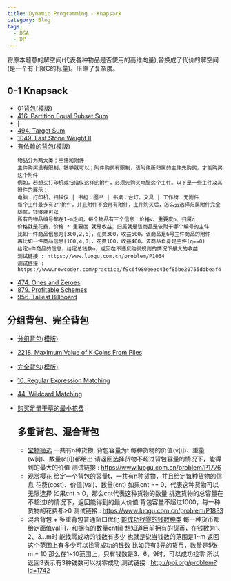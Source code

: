 ```yaml
---
title: Dynamic Programming - Knapsack
category: Blog
tags:
  - DSA
  - DP
---
```


将原本题意的解空间(代表各种物品是否使用的高维向量),替换成了代价的解空间(是一个有上限C的标量)。压缩了复杂度。

## 0-1 Knapsack
- [01背包(模版)](https://www.luogu.com.cn/problem/P1048)
- [416. Partition Equal Subset Sum](https://leetcode.com/problems/partition-equal-subset-sum/description/)
- [
- [494. Target Sum](https://leetcode.com/problems/target-sum/description/)
- [1049. Last Stone Weight II](https://leetcode.com/problems/last-stone-weight-ii/description/)
- [有依赖的背包(模版)](https://www.luogu.com.cn/problem/P1064)
  ```
  物品分为两大类：主件和附件
  主件购买没有限制，钱够就可以；附件购买有限制，该附件所归属的主件先购买，才能购买这个附件
  例如，若想买打印机或扫描仪这样的附件，必须先购买电脑这个主件。以下是一些主件及其附件的展示：
  电脑：打印机，扫描仪 | 书柜：图书 | 书桌：台灯，文具 | 工作椅：无附件
  每个主件最多有2个附件，并且附件不会再有附件，主件购买后，怎么去选择归属附件完全随意，钱够就可以
  所有的物品编号都在1~m之间，每个物品有三个信息：价格v、重要度p、归属q
  价格就是花费，价格 * 重要度 就是收益，归属就是该商品是依附于哪个编号的主件
  比如一件商品信息为[300,2,6]，花费300，收益600，该商品是6号主件商品的附件
  再比如一件商品信息[100,4,0]，花费100，收益400，该商品自身是主件(q==0)
  给定m件商品的信息，给定总钱数n，返回在不违反购买规则的情况下最大的收益
  测试链接 : https://www.luogu.com.cn/problem/P1064
  测试链接 : https://www.nowcoder.com/practice/f9c6f980eeec43ef85be20755ddbeaf4
  ```
- [474. Ones and Zeroes](https://leetcode.com/problems/ones-and-zeroes/description/)
- [879. Profitable Schemes](https://leetcode.com/problems/profitable-schemes/description/)
- [956. Tallest Billboard](https://leetcode.com/problems/tallest-billboard/description/)


## 分组背包、完全背包
- [分组背包(模版)](https://www.luogu.com.cn/problem/P1757)
- [2218. Maximum Value of K Coins From Piles](https://leetcode.com/problems/maximum-value-of-k-coins-from-piles/description/)
- [完全背包(模版)](https://www.luogu.com.cn/problem/P1616)
- [10. Regular Expression Matching](https://leetcode.com/problems/regular-expression-matching/description/)
- [44. Wildcard Matching](https://leetcode.com/problems/wildcard-matching/description/)
- [购买足量干草的最小花费](https://www.luogu.com.cn/problem/P2918)

  ## 多重背包、混合背包
  - [宝物筛选](https://www.luogu.com.cn/problem/P1776)
    一共有n种货物, 背包容量为t
    每种货物的价值(v[i])、重量(w[i])、数量(c[i])都给出
    请返回选择货物不超过背包容量的情况下，能得到的最大的价值
    测试链接 : https://www.luogu.com.cn/problem/P1776
  - [观赏樱花](https://www.luogu.com.cn/problem/P1833)
    给定一个背包的容量t，一共有n种货物，并且给定每种货物的信息
    花费(cost)、价值(val)、数量(cnt)
    如果cnt == 0，代表这种货物可以无限选择
    如果cnt > 0，那么cnt代表这种货物的数量
    挑选货物的总容量在不超过t的情况下，返回能得到的最大价值
    背包容量不超过1000，每一种货物的花费都>0
    测试链接 : https://www.luogu.com.cn/problem/P1833
  - 混合背包 + 多重背包普通窗口优化
    [能成功找零的钱数种类](http://poj.org/problem?id=1742)
    每一种货币都给定面值val[i]，和拥有的数量cnt[i]
    想知道目前拥有的货币，在钱数为1、2、3…m时
    能找零成功的钱数有多少
    也就是说当钱数的范围是1~m
    返回这个范围上有多少可以找零成功的钱数
    比如只有3元的货币，数量是5张
    m = 10
    那么在1~10范围上，只有钱数是3、6、9时，可以成功找零
    所以返回3表示有3种钱数可以找零成功
    测试链接 : http://poj.org/problem?id=1742
    


